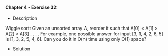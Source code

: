 #### Chapter 4 - Exercise 32

* Description

Wiggle sort: Given an unsorted array A, reorder it such that A[0] < A[1] > A[2] < A[3] . . . . 
For example, one possible answer for input [3, 1, 4, 2, 6, 5] is
[1, 3, 2, 5, 4, 6]. Can you do it in O(n) time using only O(1) space?

* Solution


